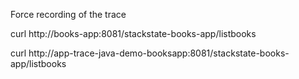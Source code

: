 Force recording of the trace

curl http://books-app:8081/stackstate-books-app/listbooks


curl http://app-trace-java-demo-booksapp:8081/stackstate-books-app/listbooks